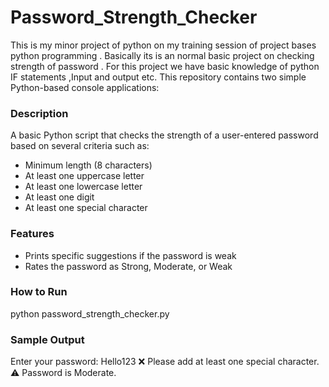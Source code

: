 # Password_Strength_Checker
This is my minor project of python on my training session of project bases python programming . Basically its is an normal basic project on checking strength of password . For this project we have basic knowledge of python IF statements ,Input and output etc.
This repository contains two simple Python-based console applications:
###  Description
A basic Python script that checks the strength of a user-entered password based on several criteria such as:
- Minimum length (8 characters)
- At least one uppercase letter
- At least one lowercase letter
- At least one digit
- At least one special character

###  Features
- Prints specific suggestions if the password is weak
- Rates the password as Strong, Moderate, or Weak

###  How to Run
python password_strength_checker.py

###  Sample Output
Enter your password: Hello123
❌ Please add at least one special character.
⚠️ Password is Moderate.
